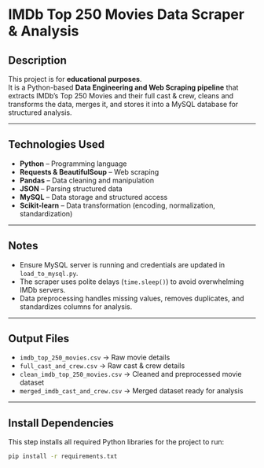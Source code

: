 # IMDb Top 250 Movies Data Scraper & Analysis

## Description
This project is for **educational purposes**.  
It is a Python-based **Data Engineering and Web Scraping pipeline** that extracts IMDb’s Top 250 Movies and their full cast & crew, cleans and transforms the data, merges it, and stores it into a MySQL database for structured analysis.

---

## Technologies Used
- **Python** – Programming language  
- **Requests & BeautifulSoup** – Web scraping  
- **Pandas** – Data cleaning and manipulation  
- **JSON** – Parsing structured data  
- **MySQL** – Data storage and structured access  
- **Scikit-learn** – Data transformation (encoding, normalization, standardization)  

---

## Notes
- Ensure MySQL server is running and credentials are updated in `load_to_mysql.py`.  
- The scraper uses polite delays (`time.sleep()`) to avoid overwhelming IMDb servers.  
- Data preprocessing handles missing values, removes duplicates, and standardizes columns for analysis.  

---

## Output Files
- `imdb_top_250_movies.csv` → Raw movie details  
- `full_cast_and_crew.csv` → Raw cast & crew details  
- `clean_imdb_top_250_movies.csv` → Cleaned and preprocessed movie dataset  
- `merged_imdb_cast_and_crew.csv` → Merged dataset ready for analysis  

---

## Install Dependencies
This step installs all required Python libraries for the project to run:  
```bash
pip install -r requirements.txt
